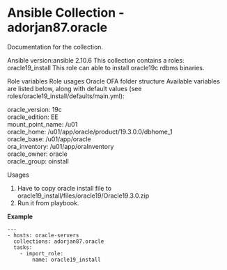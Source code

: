 # Ansible Collection - adorjan87.oracle

Documentation for the collection.

Ansible version:ansible 2.10.6
This collection contains a roles: oracle19_install
This role can able to install oracle19c rdbms binaries.


Role variables
Role usages Oracle OFA folder structure
Available variables are listed below, along with default values (see roles/oracle19_install/defaults/main.yml):

oracle_version: 19c  
oracle_edition: EE  
mount_point_name: /u01  
oracle_home: /u01/app/oracle/product/19.3.0.0/dbhome_1  
oracle_base: /u01/app/oracle  
ora_inventory: /u01/app/oraInventory  
oracle_owner: oracle  
oracle_group: oinstall  


Usages

1. Have to copy oracle install file to oracle19_install/files/oracle19/Oracle19.3.0.zip
2. Run it from playbook.

**Example**

```ansible
---
- hosts: oracle-servers
  collections: adorjan87.oracle
  tasks:
    - import_role:
        name: oracle19_install

```
